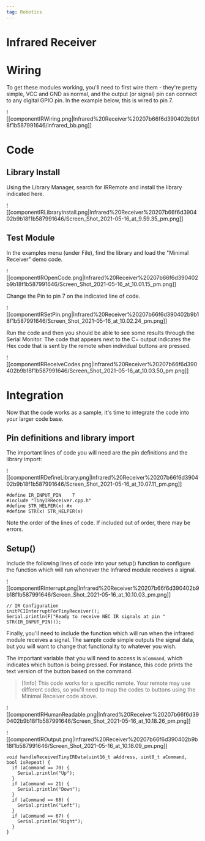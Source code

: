```yaml
---
tag: Robotics
---
```

# Infrared Receiver

# Wiring

To get these modules working, you'll need to first wire them - they're pretty simple, VCC and GND as normal, and the output (or signal) pin can connect to any digital GPIO pin. In the example below, this is wired to pin 7.

![[componentIRWiring.png|Infrared%20Receiver%20207b66f6d390402b9b18f1b587991646/infrared_bb.png]]

# Code

## Library Install

Using the Library Manager, search for IRRemote and install the library indicated here.

![[componentIRLibraryInstall.png|Infrared%20Receiver%20207b66f6d390402b9b18f1b587991646/Screen_Shot_2021-05-16_at_9.59.35_pm.png]]

## Test Module

In the examples menu (under File), find the library and load the "Minimal Receiver" demo code.

![[componentIROpenCode.png|Infrared%20Receiver%20207b66f6d390402b9b18f1b587991646/Screen_Shot_2021-05-16_at_10.01.15_pm.png]]

Change the Pin to pin 7 on the indicated line of code.

![[componentIRSetPin.png|Infrared%20Receiver%20207b66f6d390402b9b18f1b587991646/Screen_Shot_2021-05-16_at_10.02.24_pm.png]]

Run the code and then you should be able to see some results through the Serial Monitor. The code that appears next to the C= output indicates the Hex code that is sent by the remote when individual buttons are pressed.

![[componentIRReceiveCodes.png|Infrared%20Receiver%20207b66f6d390402b9b18f1b587991646/Screen_Shot_2021-05-16_at_10.03.50_pm.png]]

# Integration

Now that the code works as a sample, it's time to integrate the code into your larger code base.

## Pin definitions and library import

The important lines of code you will need are the pin definitions and the library import:

![[componentIRDefineLibrary.png|Infrared%20Receiver%20207b66f6d390402b9b18f1b587991646/Screen_Shot_2021-05-16_at_10.07.11_pm.png]]

```arduino
#define IR_INPUT_PIN    7
#include "TinyIRReceiver.cpp.h"
#define STR_HELPER(x) #x
#define STR(x) STR_HELPER(x)
```

Note the order of the lines of code. If included out of order, there may be errors.

## Setup()

Include the following lines of code into your setup() function to configure the function which will run whenever the Infrared module receives a signal.

![[componentIRInterrupt.png|Infrared%20Receiver%20207b66f6d390402b9b18f1b587991646/Screen_Shot_2021-05-16_at_10.10.03_pm.png]]

```arduino
// IR Configuration
initPCIInterruptForTinyReceiver();
Serial.println(F("Ready to receive NEC IR signals at pin " STR(IR_INPUT_PIN)));
```

Finally, you'll need to include the function which will run when the infrared module receives a signal. The sample code simple outputs the signal data, but you will want to change that functionality to whatever you wish. 

The important variable that you will need to access is `aCommand`, which indicates which button is being pressed. For instance, this code prints the text version of the button based on the command. 

> [!info]  This code works for a specific remote. Your remote may use different codes, so you'll need to map the codes to buttons using the Minimal Receiver code above.


![[componentIRHumanReadable.png|Infrared%20Receiver%20207b66f6d390402b9b18f1b587991646/Screen_Shot_2021-05-16_at_10.18.26_pm.png]]

![[componentIROutput.png|Infrared%20Receiver%20207b66f6d390402b9b18f1b587991646/Screen_Shot_2021-05-16_at_10.18.09_pm.png]]

```arduino
void handleReceivedTinyIRData(uint16_t aAddress, uint8_t aCommand, bool isRepeat) {
  if (aCommand == 70) {
    Serial.println("Up");
  }
  if (aCommand == 21) {
    Serial.println("Down");
  }
  if (aCommand == 68) {
    Serial.println("Left");
  }
  if (aCommand == 67) {
    Serial.println("Right");
  }
}
```